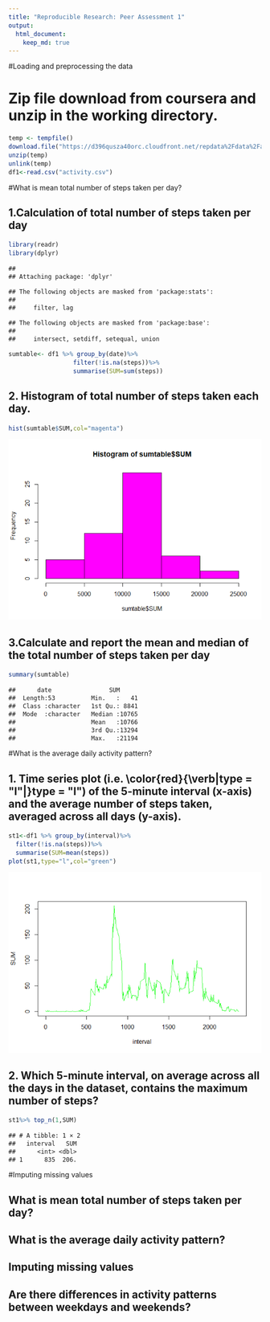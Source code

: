 ```yaml
---
title: "Reproducible Research: Peer Assessment 1"
output: 
  html_document:
    keep_md: true
---
```



#Loading and preprocessing the data  
# Zip file download from coursera and unzip in the working directory.  


```r
temp <- tempfile()
download.file("https://d396qusza40orc.cloudfront.net/repdata%2Fdata%2Factivity.zip",temp)
unzip(temp)
unlink(temp)
df1<-read.csv("activity.csv")
```
  
#What is mean total number of steps taken per day?

## 1.Calculation of total number of steps taken per day


```r
library(readr)
library(dplyr)
```

```
## 
## Attaching package: 'dplyr'
```

```
## The following objects are masked from 'package:stats':
## 
##     filter, lag
```

```
## The following objects are masked from 'package:base':
## 
##     intersect, setdiff, setequal, union
```

```r
sumtable<- df1 %>% group_by(date)%>%
                  filter(!is.na(steps))%>% 
                  summarise(SUM=sum(steps))
```

## 2. Histogram of total number of steps taken each day.

```r
hist(sumtable$SUM,col="magenta")
```

![](PA1_template_files/figure-html/unnamed-chunk-3-1.png)<!-- -->

## 3.Calculate and report the mean and median of the total number of steps taken per day  

```r
summary(sumtable)
```

```
##      date                SUM       
##  Length:53          Min.   :   41  
##  Class :character   1st Qu.: 8841  
##  Mode  :character   Median :10765  
##                     Mean   :10766  
##                     3rd Qu.:13294  
##                     Max.   :21194
```

#What is the average daily activity pattern?  

## 1. Time series plot (i.e. \color{red}{\verb|type = "l"|}type = "l") of the 5-minute   interval (x-axis) and the average number of steps taken, averaged across all days (y-axis).


```r
st1<-df1 %>% group_by(interval)%>%
  filter(!is.na(steps))%>% 
  summarise(SUM=mean(steps))
plot(st1,type="l",col="green")
```

![](PA1_template_files/figure-html/unnamed-chunk-5-1.png)<!-- -->

## 2. Which 5-minute interval, on average across all the days in the dataset, contains the maximum number of steps?

```r
st1%>% top_n(1,SUM)
```

```
## # A tibble: 1 × 2
##   interval   SUM
##      <int> <dbl>
## 1      835  206.
```

#Imputing missing values  





## What is mean total number of steps taken per day?



## What is the average daily activity pattern?



## Imputing missing values



## Are there differences in activity patterns between weekdays and weekends?
